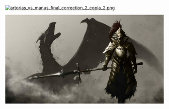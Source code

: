 <a href="artorias_vs_manus_final_correction_2_copia_2.png"><img alt="artorias_vs_manus_final_correction_2_copia_2.png" src="artorias_vs_manus_final_correction_2_copia_2.png"></a>

<a href=" dark-souls-dragon-slayer-ornstein-g0k5r1l1dwnwkhxs.jpg"><img alt=" dark-souls-dragon-slayer-ornstein-g0k5r1l1dwnwkhxs.jpg" src=" dark-souls-dragon-slayer-ornstein-g0k5r1l1dwnwkhxs.jpg"></a>